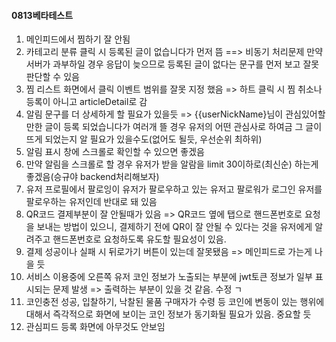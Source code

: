 #### 0813베타테스트

1. 메인피드에서 찜하기 잘 안됨
2. 카테고리 분류 클릭 시 등록된 글이 없습니다가 먼저 뜸 
==> 비동기 처리문제 만약 서버가 과부하일 경우 응답이 늦으므로 
등록된 글이 없다는 문구를 먼저 보고 잘못 판단할 수 있음
3. 찜 리스트 화면에서 클릭 이벤트 범위를 잘못 지정 했음 
=> 하트 클릭 시 찜 취소나 등록이 아니고 articleDetail로 감
4. 알림 문구를 더 상세하게 할 필요가 있을듯 
=> {{userNickName}님이 관심있어할 만한 글이 등록 되었습니다가 여러개 뜰 경우 
유저의 어떤 관심사로 하여금 그 글이 뜨게 되었는지 알 필요가 있을수도(없어도 될듯, 우선순위 최하위)
5. 알림 표시 창에 스크롤로 확인할 수 있으면 좋겠음
6. 만약 알림을 스크롤로 할 경우 유저가 받을 알람을 limit 30이하로(최신순) 하는게 좋겠음(승규야 backend처리해보자)
7. 유저 프로필에서 팔로잉이 유저가 팔로우하고 있는 유저고 팔로워가 로그인 유저를 팔로우하는 유저인데
반대로 돼 있음
8. QR코드 결제부분이 잘 안될때가 있음 
=> QR코드 옆에 탭으로 핸드폰번호로 요청을 보내는 방법이 있으니, 결제하기 전에 QR이 잘 안될 수 있다는
것을 유저에게 알려주고 핸드폰번호로 요청하도록 유도할 필요성이 있음.
9. 결제 성공이나 실패 시 뒤로가기 버튼이 있는데 잘못됐음 => 메인피드로 가는게 나을 듯
10. 서비스 이용중에 오른쪽 유저 코인 정보가 노출되는 부분에 jwt토큰 정보가 일부 표시되는 문제 발생
=> 출력하는 부분이 있을 것 같음. 수정 ㄱ
11. 코인충전 성공, 입찰하기, 낙찰된 물품 구매자가 수령 등 코인에 변동이 있는 행위에 대해서 
즉각적으로 화면에 보이는 코인 정보가 동기화될 필요가 있음. 중요할 듯
12. 관심피드 등록 화면에 아무것도 안보임